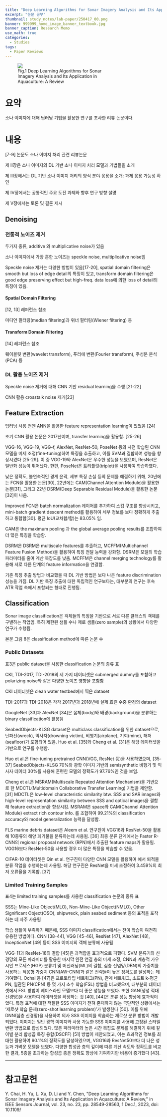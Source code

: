 ```yaml
---
title: "Deep Learning Algorithms for Sonar Imagery Analysis and Its Application in Aquaculture: A Review"
excerpt: "논문 공부"
thumbnail: study_notes/lab-paper/250417_00.png
banner: 999999_home_image_banner_textbook.jpg
banner_caption: Research Memo
use_math: true
categories:
  - Studies
tags:
  - Paper Reviews
---
```


<figure class="align-center" style="width: 60%">
  <a href="{{ site.url }}{{ site.baseurl }}/assets/images/study_notes/lab-paper/250417_00.png">
  <img src="{{ site.url }}{{ site.baseurl }}/assets/images/study_notes/lab-paper/250417_00.png">
  </a>
  <figcaption>
  Fig.1 Deep Learning Algorithms for Sonar Imagery Analysis and Its Application in Aquaculture: A Review
  </figcaption>
</figure>



# 요약

소나 이미지에 대해 딥러닝 기법을 활용한 연구를 조사한 리뷰 논문이다.


# 내용

[7-9] 논문도 소나 이미지 처리 관련 리뷰논문

제 II장은 소나 이미지의 DL 기반 소나 이미지 처리 모델과 기법들을 소개

제 III장에서는 DL 기반 소나 이미지 처리의 양식 분야 응용을 소개: 과제 응용 가능성 확인

제 IV장에서는 공통적인 주요 도전 과제와 향후 연구 방향 설명

제 V장에서는 토론 및 결론 제시

## Denoising

### 전통적 노이즈 제거

두가지 종류, additive 와 multiplicative noise가 있음

소나 이미지에서 가장 흔한 노이즈는 speckle noise, multiplicative noise임

Speckle noise 제거는 다양한 방법이 있음[17-20], spatial domain filtering은 smooth but loss of edge detail의 특징이 있고, transform domain filtering은 good edge preserving effect but high-freq. data loss에 의한 loss of detail의 특징이 있음.

#### Spatial Domain Filtering

[12, 13] 레퍼런스 참조

미디언 필터링(median filtering)과 위너 필터링(Wiener filtering) 등

#### Transform Domain Filtering

[14] 레퍼런스 참조

웨이블릿 변환(wavelet transform), 푸리에 변환(Fourier transform), 주성분 분석(PCA) 등

### DL 활용 노이즈 제거

Speckle noise 제거에 대해 CNN 기반 residual learning을 수행 [21-22]

CNN 활용 crosstalk noise 제거[23]

## Feature Extraction

딥러닝 사용 전엔 ANN을 활용한 feature representation learning이 있었음 [24]

초기 CNN 활용 논문은 2017년이며, transfer learning을 활용함. [25-26]

VGG-16, VGG-19, VGG-f, AlexNet, ResNet-50, PoseNet 등의 사전 학습된 CNN 모델을 미세 조정(fine-tuning)하여 특징을 추출하고, 이를 SVM과 결합하여 성능을 향상시켰다 [25-29]. 이 중 VGG-19와 AlexNet은 우수한 성능을 보였으며, ResNet은 일반화 성능이 뛰어났다. 한편, PoseNet은 트리플릿(triplet)을 사용하여 학습하였다.

낮은 정확도, 불연속적인 경계 윤곽, 세부 특징 손실 등의 문제를 해결하기 위해, 20년에는 FCN을 활용한 논문[30], 22년에는 CAM(Channel Attention Module)을 활용한 논문[31], 그리고 22년 DSRM(Deep Separable Residual Module)을 활용한 논문[32]이 나옴.

Improved FCN은 batch normalization 레이어를 추가하여 스킵 구조를 향상시키고, mini-batch gradient descent method를 활용하여 세부 정보를 보다 정확하게 추출하고 통합함[30]. 평균 IoU(교차합/합)는 83.05% 임.

CAM은 the maximum pooling 과 the global average pooling results를 조합하여 더 많은 특징을 학습함.

DSRM은 DSRM은 multiscale features를 추출하고, MCFFM(Multichannel Feature Fusion Method)을 활용하여 특징 전달 능력을 강화함. DSRM은 모델의 학습 파라미터를 줄여 계산 복잡도를 낮춤. MCFFM은 channel merging technology를 활용해 서로 다른 단계의 feature information을 연결함.

기존 특징 추출 방법과 비교했을 때 DL 기반 방법은 보다 나은 feature discrimination 성능을 가짐. DL 기반 특징 추출에 대한 독립적인 연구보다는, 대부분의 연구는 후속 ATR 작업 속에서 포함되는 형태로 진행됨.

## Classification

Sonar image classification은 객체들의 특징을 기반으로 서로 다른 클래스의 객체를 구별하는 작업임. 특히 제한된 샘플 수나 제로 샘플(zero sample)의 상황에서 다양한 연구가 수행됨.

본문 그림 8은 classification method에 따른 논문 수

### Public Datasets

표3은 public dataset을 사용한 classification 논문의 종류 표

CKI, TDI-2017, TDI-2018의 세 가지 데이터셋은 submerged dummy를 포함하고 polarizing noise와 같은 다양한 노이즈 영향을 포함함

CKI 데이터셋은 clean water testbed에서 찍은 dataset

TDI-2017과 TDI-2018은 각각 2017년과 2018년에 실제 흐린 수중 환경의 dataset

GoogleNet [33]과 AlexNet [34]은 몸체(body)와 배경(background)을 분류하는 binary classification에 활용됨

SeabedObjects-KLSG dataset은 multiclass classification을 위한 dataset으로, 난파선(wreck), 익사자(drowning victim), 비행기(airplane), 기뢰(mine), 해저(seafloor)가 포함되어 있음. Huo et al. [35]와 Cheng et al. [31]은 해당 데이터셋을 기반으로 연구를 수행함.

Huo et al.은 fine-tuning pretrained CNN(VGG, ResNet 등)을 사용하였으며, [35-37] SeabedObjects-KLSG 70%와 광학 이미지 기반의 semisynthetic 비행기 및 익사자 데이터 30%를 사용해 훈련한 모델의 정확도가 97.76%인 것을 보임.

Cheng et al.은 MSRAM(Multiscale Repeated Attention Mechanism)을 기반으로 한 MDCTL(Multidomain Collaborative Transfer Learning) 기법을 제안함. [31] MDCTL은 low-level characteristic similarity btw. SSS and SAR images와 high-level representation similarity between SSS and optical images을 결합해 feature extraction을 향상시킴. MSRAM은 space와 CAM(Channel Attention Module) extract rich contour info. 를 조합하여 99.21%의 classification accuracy와 model generalization 능력을 달성함.

FLS marine debris dataset은 Aleem et al. 연구진이 VGG16과 ResNet-50을 활용해 10종류의 해양 폐기물을 분류하는데 사용됨. [36] 최종 분류 단계에서는 Faster R-CNN의 regional proposal network (RPN)에서 추출된 feature maps가 활용됨. VGG16보다 ResNet-50을 사용할 경우 더 많은 특징을 학습할 수 있음.

CIFAR-10 데이터셋은 Qin et al. 연구진이 다양한 CNN 모델을 활용하여 에서 퇴적물 분류 작업을 수행하는데 사용됨. 해당 연구진은 ResNet을 미세 조정하여 3.459%의 최저 오류율을 기록함. [37]

### Limited Training Samples

표4는 limited training samples를 사용한 classification 논문의 종류 표

SSS는 Mine-Like Object(MLO), Non-Mine-Like Object(NMLO), Other Significant Object(OSO), shipwreck, plain seabed sediment 등의 표적을 포착하는 데 자주 사용됨

학습 샘플이 부족하기 때문에, SSS 이미지 classification에서는 전이 학습이 여전히 유용한 방법이다. CNN [38-44], VGG [45-46], ResNet [47], AlexNet [48], InceptionNet [49] 등이 SSS 이미지의 객체 분류에 사용됨

VGG-11과 ResNet-18의 결합 [45]은 과적합을 효과적으로 피했다. SVM 분류기와 신경망의 모든 파라미터를 활용한 마지막 완전 연결 층의 미세 조정, CNN과 계층적 가우시안 프로세스(HGP) 분류기 및 머신러닝(ML)의 결합, 심층 신념망(DBN)의 가중치를 사용하는 적응형 가중치 CNN(AW-CNN)과 같은 전략들이 높은 정확도를 달성하는 데 기여했다. Ochal 등 [47]은 프로토타입 네트워크(PN), 관계 네트워크, 소프트 k-평균 PN, 일관된 PN(CPN) 등 몇 가지 소수 학습(FSL) 방법을 비교했으며, 대부분의 데이터셋에서 FSL 방법이 베이스라인 모델보다 더 좋은 성능을 보였다. 또한 GAN(생성 적대 신경망)을 사용하여 데이터셋을 확장하는 것 [40], [44]은 분류 성능 향상에 효과적이었다. 특정 표적에 대한 적절한 SSS 이미지가 전혀 존재하지 않는 극단적인 상황에서는 ‘제로샷 학습 문제(zero-shot learning problem)’가 발생한다 [50]. 이를 위해 DNN(심층 신경망)을 사용하여 의사 SSS 이미지를 학습하는 제로샷 분류 방법이 개발되었다. 이미지는 일반 광학 이미지와 사용 가능한 SSS 이미지를 사용해 고정된 스타일 변환 방법으로 합성되었다. 많은 파라미터와 높은 시간 복잡도 문제를 해결하기 위해 깊이별 분리 합성곱 특징 융합(DSCFF) [51] 방법이 제안되었고, 이는 효과적인 정보를 최대한 활용하여 90.1%의 정확도를 달성하였으며, VGG16과 ResNet50보다 더 나은 성능과 가벼운 모델을 보였다. 다양한 합성곱 층의 깊이에 따른 계산 속도와 정확도를 비교한 결과, 5층을 초과하는 합성곱 층은 정확도 향상에 기여하지만 비용이 증가했다 [43].

---

# 참고문헌

Y. Chai, H. Yu, L. Xu, D. Li and Y. Chen, "Deep Learning Algorithms for Sonar Imagery Analysis and Its Application in Aquaculture: A Review," in IEEE Sensors Journal, vol. 23, no. 23, pp. 28549-28563, 1 Dec.1, 2023, doi: 10.1109/
